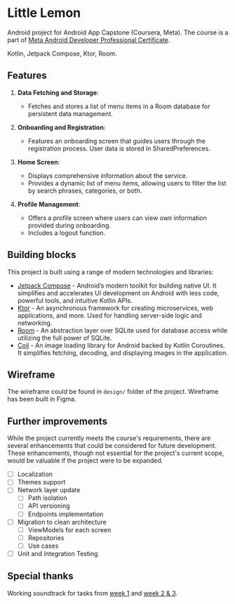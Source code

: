 # Little Lemon

Android project for Android App Capstone (Coursera, Meta). The course is a part of [Meta Android Developer Professional Certificate](https://www.coursera.org/professional-certificates/meta-android-developer).

Kotlin, Jetpack Compose, Ktor, Room.

## Features

1. **Data Fetching and Storage**:
   - Fetches and stores a list of menu items in a Room database for persistent data management.

2. **Onboarding and Registration**:
   - Features an onboarding screen that guides users through the registration process. User data is stored in SharedPreferences.

3. **Home Screen**:
   - Displays comprehensive information about the service.
   - Provides a dynamic list of menu items, allowing users to filter the list by search phrases, categories, or both.

4. **Profile Management**:
   - Offers a profile screen where users can view own information provided during onboarding.
   - Includes a logout function.


## Building blocks

This project is built using a range of modern technologies and libraries:

- [Jetpack Compose](https://developer.android.com/jetpack/compose) - Android’s modern toolkit for building native UI. It simplifies and accelerates UI development on Android with less code, powerful tools, and intuitive Kotlin APIs.
- [Ktor](https://ktor.io/) - An asynchronous framework for creating microservices, web applications, and more. Used for handling server-side logic and networking.
- [Room](https://developer.android.com/training/data-storage/room) - An abstraction layer over SQLite used for database access while utilizing the full power of SQLite.
- [Coil](https://coil-kt.github.io/coil/) - An image loading library for Android backed by Kotlin Coroutines. It simplifies fetching, decoding, and displaying images in the application.

## Wireframe

The wireframe could be found in `design/` folder of the project. Wireframe has been built in Figma.

## Further improvements

While the project currently meets the course's requirements, there are several enhancements that could be considered for future development. These enhancements, though not essential for the project's current scope, would be valuable if the project were to be expanded.

- [ ] Localization
- [ ] Themes support
- [ ] Network layer update
  - [ ] Path isolation
  - [ ] API versioning
  - [ ] Endpoints implementation
- [ ] Migration to clean architecture
  - [ ] ViewModels for each screen
  - [ ] Repositories
  - [ ] Use cases
- [ ] Unit and Integration Testing

## Special thanks

Working soundtrack for tasks from [week 1](https://open.spotify.com/album/0e1WaSNDZnoPixaxDNdWo4?si=vbZTVjDYTgahiJStV1zMTA) and [week 2 & 3](https://open.spotify.com/album/0DoVnWjNFYoUfq7qe36jxh?si=nH4dXTqzTvqFp6kquhX76g).